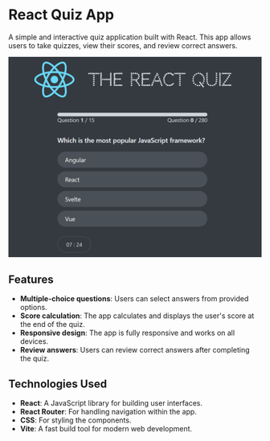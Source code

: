# React Quiz App

A simple and interactive quiz application built with React. This app allows users to take quizzes, view their scores, and review correct answers.

![alt text](image.png)

## Features

- **Multiple-choice questions**: Users can select answers from provided options.
- **Score calculation**: The app calculates and displays the user's score at the end of the quiz.
- **Responsive design**: The app is fully responsive and works on all devices.
- **Review answers**: Users can review correct answers after completing the quiz.

## Technologies Used

- **React**: A JavaScript library for building user interfaces.
- **React Router**: For handling navigation within the app.
- **CSS**: For styling the components.
- **Vite**: A fast build tool for modern web development.
